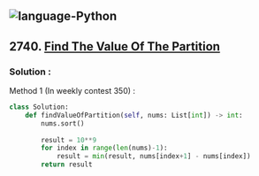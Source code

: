 ![language-Python](https://img.shields.io/badge/Python-ffd43b?style=for-the-badge&logo=PYTHON)
---

## 2740. [Find The Value Of The Partition](https://leetcode.com/problems/find-the-value-of-the-partition)

### Solution :

Method 1 (In weekly contest 350) :
```python
class Solution:
    def findValueOfPartition(self, nums: List[int]) -> int:
        nums.sort()
        
        result = 10**9
        for index in range(len(nums)-1):
            result = min(result, nums[index+1] - nums[index])
        return result
```
